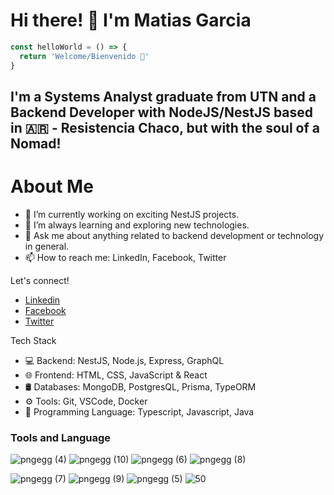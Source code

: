 # Hi there! 👋 I'm Matias Garcia

```typescript
const helloWorld = () => {
  return 'Welcome/Bienvenido 🎉'
}
```

## I'm a Systems Analyst graduate from UTN and a Backend Developer with NodeJS/NestJS based in :argentina: - Resistencia Chaco, but with the soul of a Nomad!

# About Me
- 🔭 I’m currently working on exciting NestJS projects.
- 🌱 I’m always learning and exploring new technologies.
- 💬 Ask me about anything related to backend development or technology in general.
- 📫 How to reach me: LinkedIn, Facebook, Twitter

Let's connect!
- [Linkedin](https://www.linkedin.com/in/matias-luciano-garcia)
- [Facebook](https://www.facebook.com/mattias.garciaa)
- [Twitter](https://twitter.com/matiaslgarcia94)

Tech Stack
- 💻 Backend: NestJS, Node.js, Express, GraphQL
- 🌐 Frontend: HTML, CSS, JavaScript & React
- 🛢️ Databases: MongoDB, PostgresQL, Prisma, TypeORM
- ⚙️ Tools: Git, VSCode, Docker
- 📖 Programming Language: Typescript, Javascript, Java


### Tools and Language

![pngegg (4)](https://user-images.githubusercontent.com/50027854/156833087-994036f1-53e0-4234-aeb2-6f27fe001384.png)
![pngegg (10)](https://user-images.githubusercontent.com/50027854/156833283-16214859-5581-401e-bf82-33099983f108.png)
![pngegg (6)](https://user-images.githubusercontent.com/50027854/156833253-0601d02f-7d8c-4032-abb9-1240aa07f9a3.png)
![pngegg (8)](https://user-images.githubusercontent.com/50027854/156833265-a5e6e357-0ec4-4fac-8f77-9e7014288188.png)

![pngegg (7)](https://user-images.githubusercontent.com/50027854/156833258-215c4f66-2c3c-4c62-8a01-6fded4f937fc.png)
![pngegg (9)](https://user-images.githubusercontent.com/50027854/156833277-21577ce8-ffae-4ad2-9c44-daf22c6451e9.png)
![pngegg (5)](https://user-images.githubusercontent.com/50027854/156833247-d0963f60-090f-44e4-906d-774d53ec381c.png)
![50](https://user-images.githubusercontent.com/50027854/156833291-26d151f7-f51f-49a0-9034-a519a9e4ed0c.png)

 
